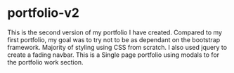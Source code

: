 # portfolio-v2

This is the second version of my portfolio I have created. Compared to my first portfolio, my goal was to try not to be as dependant on the bootstrap framework. Majority of styling using CSS from scratch. I also used jquery to create a fading navbar. This is a Single page portfolio using modals to for the portfolio work section.
